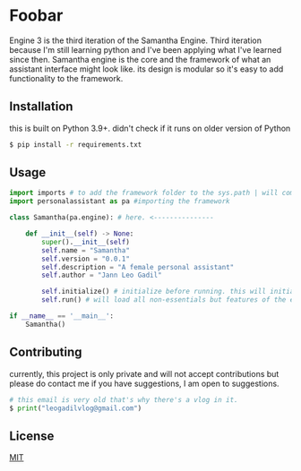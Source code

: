 # Foobar

Engine 3 is the third iteration of the Samantha Engine. Third iteration because I'm still learning python and I've been applying what I've learned since then. Samantha engine is the core and the framework of what an assistant interface might look like. its design is modular so it's easy to add functionality to the framework.

## Installation

this is built on Python 3.9+. didn't check if it runs on older version of Python

```bash
$ pip install -r requirements.txt
```

## Usage

```python
import imports # to add the framework folder to the sys.path | will come up with a better idea to do this better
import personalassistant as pa #importing the framework

class Samantha(pa.engine): # here. <---------------

    def __init__(self) -> None:
        super().__init__(self)
        self.name = "Samantha"
        self.version = "0.0.1"
        self.description = "A female personal assistant"
        self.author = "Jann Leo Gadil"

        self.initialize() # initialize before running. this will initiate all core components.
        self.run() # will load all non-essentials but features of the engine

if __name__ == '__main__':
    Samantha()
```

## Contributing
currently, this project is only private and will not accept contributions but please do contact me if you have suggestions, I am open to suggestions.


```python
# this email is very old that's why there's a vlog in it.
$ print("leogadilvlog@gmail.com")
```

## License
[MIT](https://github.com/leogadil/engine3/blob/master/LICENSE)